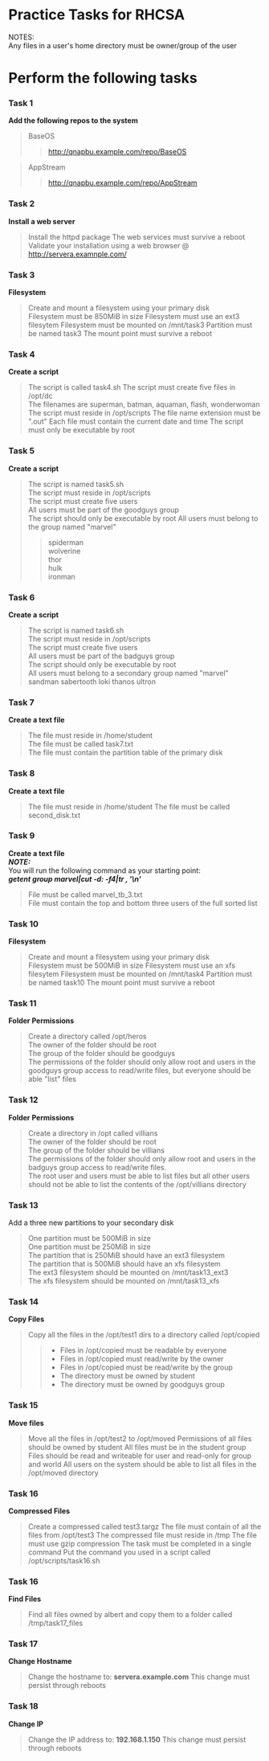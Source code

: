 # Practice Tasks for RHCSA

NOTES:  
Any files in a user's home directory must be owner/group of the user

# Perform the following tasks
### Task 1
**Add the following repos to the system**
> BaseOS 
>> http://qnapbu.example.com/repo/BaseOS  

> AppStream  
>> http://qnapbu.example.com/repo/AppStream  

### Task 2
**Install a web server**
> Install the httpd package
> The web services must survive a reboot
> Validate your installation using a web browser @ http://servera.examnple.com/

### Task 3
**Filesystem** 
>Create and mount a filesystem using your primary disk  
>Filesystem must be 850MiB in size
>Filesystem must use an ext3 filesytem
>Filesystem must be mounted on /mnt/task3
>Partition must be named task3
>The mount point must survive a reboot

### Task 4
**Create a script**
> The script is called task4.sh
> The script must create five files in /opt/dc  
> The filenames are superman, batman, aquaman, flash, wonderwoman  
> The script must reside in /opt/scripts
> The file name extension must be ".out"
> Each file must contain the current date and time
> The script must only be executable by root

### Task 5
**Create a script**
>The script is named task5.sh   
>The script must reside in /opt/scripts  
>The script must create five users  
>All users must be part of the goodguys group  
>The script should only be executable by root
>All users must belong to the group named "marvel"
>> spiderman  
>> wolverine  
>> thor  
>> hulk  
>> ironman  

### Task 6
**Create a script**
>The script is named task6.sh  
>The script must reside in /opt/scripts  
>The script must create five users  
>All users must be part of the badguys group  
>The script should only be executable by root  
>All users must belong to a secondary group named "marvel"  
        sandman
        sabertooth
        loki
        thanos
        ultron

### Task 7
**Create a text file**
>The file must reside in /home/student  
>The file must be called task7.txt  
>The file must contain the partition table of the primary disk

### Task 8
**Create a text file**
>The file must reside in /home/student
>The file must be called second_disk.txt

### Task 9
**Create a text file**  
***NOTE:***  
You will run the following command as your starting point:  
***getent group marvel|cut -d: -f4|tr , '\n'***   

>File must be called marvel_tb_3.txt  
>File must contain the top and bottom three users of the full sorted list  

### Task 10
**Filesystem** 
>Create and mount a filesystem using your primary disk  
>Filesystem must be 500MiB in size
>Filesystem must use an xfs filesytem
>Filesystem must be mounted on /mnt/task4
>Partition must be named task10
>The mount point must survive a reboot

### Task 11
**Folder Permissions**
>Create a directory called /opt/heros  
>The owner of the folder should be root  
>The group of the folder should be goodguys   
>The permissions of the folder should only allow root and users in the goodguys group access to read/write files, but everyone should be able "list" files  

### Task 12
**Folder Permissions**  
>Create a directory in /opt called villians  
>The owner of the folder should be root  
>The group of the folder should be villians  
>The permissions of the folder should only allow root and users in the badguys group access to read/write files.  
>The root user and users must be able to list files but all other users should not be able to list the contents of the /opt/villians directory

### Task 13
Add a three new partitions to your secondary disk
>One partition must be 500MiB in size  
>One partition must be 250MiB in size  
>The partition that is 250MiB should have an ext3 filesystem  
>The partition that is 500MiB should have an xfs filesystem  
>The ext3 filesystem should be mounted on /mnt/task13_ext3  
>The xfs filesystem should be mounted on /mnt/task13_xfs  

### Task 14
**Copy Files**
>Copy all the files in the /opt/test1 dirs to a directory called /opt/copied  
>>* Files in /opt/copied must be readable by everyone
>>* Files in /opt/copied must read/write by the owner
>>* Files in /opt/copied must be read/write by the group
>>* The directory must be owned by student   
>>* The directory must be owned by goodguys group

### Task 15
**Move files**
>Move all the files in /opt/test2 to /opt/moved
>Permissions of all files should be owned by student
>All files must be in the student group
>Files should be read and writeable for user and read-only for group and world
>All users on the system should be able to list all files in the /opt/moved directory

### Task 16
**Compressed Files**
>Create a compressed called test3.targz
>The file must contain of all the files from /opt/test3 
>The compressed file must reside in /tmp
>The file must use gzip compression
>The task must be completed in a single command
>Put the command you used in a script called /opt/scripts/task16.sh

### Task 16
**Find Files**
>Find all files owned by albert and copy them to a folder called
/tmp/task17_files

### Task 17
**Change Hostname**
>Change the hostname to: **servera.example.com**
>This change must persist through reboots

### Task 18
**Change IP**
>Change the IP address to: **192.168.1.150**
>This change must persist through reboots
>


